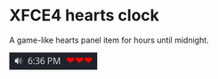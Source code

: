 # XFCE4 hearts clock
A game-like hearts panel item for hours until midnight.

![screenshot](https://github.com/icksaur/xfce-heartsclock/blob/master/screenshot.png?raw=true)